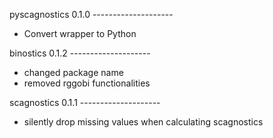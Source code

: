 pyscagnostics 0.1.0 --------------------

* Convert wrapper to Python


binostics 0.1.2 --------------------

* changed package name
* removed rggobi functionalities

scagnostics 0.1.1 --------------------

* silently drop missing values when calculating scagnostics 